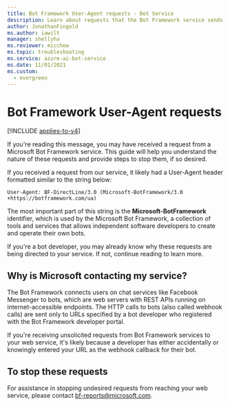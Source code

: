 ```yaml
---
title: Bot Framework User-Agent requests - Bot Service
description: Learn about requests that the Bot Framework service sends to web servers. Understand why the service sends these webhook calls. See how to stop them.
author: JonathanFingold
ms.author: iawilt
manager: shellyha
ms.reviewer: micchow
ms.topic: troubleshooting
ms.service: azure-ai-bot-service
ms.date: 11/01/2021
ms.custom:
  - evergreen
---
```


# Bot Framework User-Agent requests

[!INCLUDE [applies-to-v4](includes/applies-to-v4-current.md)]

If you're reading this message, you may have received a request from a Microsoft Bot Framework service. This guide will help you understand the nature of these requests and provide steps to stop them, if so desired.

If you received a request from our service, it likely had a User-Agent header formatted similar to the string below:

`User-Agent: BF-DirectLine/3.0 (Microsoft-BotFramework/3.0 +https://botframework.com/ua)`

The most important part of this string is the **Microsoft-BotFramework** identifier, which is used by the Microsoft Bot Framework, a collection of tools and services that allows independent software developers to create and operate their own bots.

If you're a bot developer, you may already know why these requests are being directed to your service. If not, continue reading to learn more.

## Why is Microsoft contacting my service?

The Bot Framework connects users on chat services like Facebook Messenger to bots, which are web servers with REST APIs running on internet-accessible endpoints. The HTTP calls to bots (also called webhook calls) are sent only to URLs specified by a bot developer who registered with the Bot Framework developer portal.

If you're receiving unsolicited requests from Bot Framework services to your web service, it's likely because a developer has either accidentally or knowingly entered your URL as the webhook callback for their bot.

## To stop these requests

For assistance in stopping undesired requests from reaching your web service, please contact [bf-reports@microsoft.com](mailto://bf-reports@microsoft.com).
